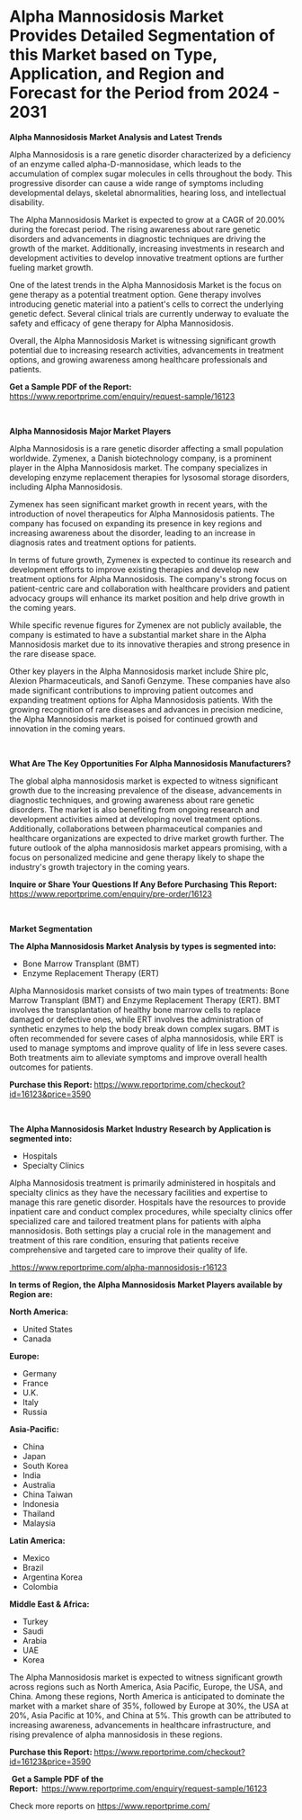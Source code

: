 <p><h1>Alpha Mannosidosis Market Provides Detailed Segmentation of this Market based on Type, Application, and Region and Forecast for the Period from 2024 - 2031</h1></p><p><strong>Alpha Mannosidosis Market Analysis and Latest Trends</strong></p>
<p><p>Alpha Mannosidosis is a rare genetic disorder characterized by a deficiency of an enzyme called alpha-D-mannosidase, which leads to the accumulation of complex sugar molecules in cells throughout the body. This progressive disorder can cause a wide range of symptoms including developmental delays, skeletal abnormalities, hearing loss, and intellectual disability.</p><p>The Alpha Mannosidosis Market is expected to grow at a CAGR of 20.00% during the forecast period. The rising awareness about rare genetic disorders and advancements in diagnostic techniques are driving the growth of the market. Additionally, increasing investments in research and development activities to develop innovative treatment options are further fueling market growth.</p><p>One of the latest trends in the Alpha Mannosidosis Market is the focus on gene therapy as a potential treatment option. Gene therapy involves introducing genetic material into a patient's cells to correct the underlying genetic defect. Several clinical trials are currently underway to evaluate the safety and efficacy of gene therapy for Alpha Mannosidosis.</p><p>Overall, the Alpha Mannosidosis Market is witnessing significant growth potential due to increasing research activities, advancements in treatment options, and growing awareness among healthcare professionals and patients.</p></p>
<p><strong>Get a Sample PDF of the Report:&nbsp;</strong> <a href="https://www.reportprime.com/enquiry/request-sample/16123">https://www.reportprime.com/enquiry/request-sample/16123</a></p>
<p>&nbsp;</p>
<p><strong>Alpha Mannosidosis Major Market Players</strong></p>
<p><p>Alpha Mannosidosis is a rare genetic disorder affecting a small population worldwide. Zymenex, a Danish biotechnology company, is a prominent player in the Alpha Mannosidosis market. The company specializes in developing enzyme replacement therapies for lysosomal storage disorders, including Alpha Mannosidosis.</p><p>Zymenex has seen significant market growth in recent years, with the introduction of novel therapeutics for Alpha Mannosidosis patients. The company has focused on expanding its presence in key regions and increasing awareness about the disorder, leading to an increase in diagnosis rates and treatment options for patients.</p><p>In terms of future growth, Zymenex is expected to continue its research and development efforts to improve existing therapies and develop new treatment options for Alpha Mannosidosis. The company's strong focus on patient-centric care and collaboration with healthcare providers and patient advocacy groups will enhance its market position and help drive growth in the coming years.</p><p>While specific revenue figures for Zymenex are not publicly available, the company is estimated to have a substantial market share in the Alpha Mannosidosis market due to its innovative therapies and strong presence in the rare disease space.</p><p>Other key players in the Alpha Mannosidosis market include Shire plc, Alexion Pharmaceuticals, and Sanofi Genzyme. These companies have also made significant contributions to improving patient outcomes and expanding treatment options for Alpha Mannosidosis patients. With the growing recognition of rare diseases and advances in precision medicine, the Alpha Mannosidosis market is poised for continued growth and innovation in the coming years.</p></p>
<p>&nbsp;</p>
<p><strong>What Are The Key Opportunities For Alpha Mannosidosis Manufacturers?</strong></p>
<p><p>The global alpha mannosidosis market is expected to witness significant growth due to the increasing prevalence of the disease, advancements in diagnostic techniques, and growing awareness about rare genetic disorders. The market is also benefiting from ongoing research and development activities aimed at developing novel treatment options. Additionally, collaborations between pharmaceutical companies and healthcare organizations are expected to drive market growth further. The future outlook of the alpha mannosidosis market appears promising, with a focus on personalized medicine and gene therapy likely to shape the industry's growth trajectory in the coming years.</p></p>
<p><strong>Inquire or Share Your Questions If Any Before Purchasing This Report:</strong> <a href="https://www.reportprime.com/enquiry/pre-order/16123">https://www.reportprime.com/enquiry/pre-order/16123</a></p>
<p>&nbsp;</p>
<p><strong>Market Segmentation</strong></p>
<p><strong>The Alpha Mannosidosis Market Analysis by types is segmented into:</strong></p>
<p><ul><li>Bone Marrow Transplant (BMT)</li><li>Enzyme Replacement Therapy (ERT)</li></ul></p>
<p><p>Alpha Mannosidosis market consists of two main types of treatments: Bone Marrow Transplant (BMT) and Enzyme Replacement Therapy (ERT). BMT involves the transplantation of healthy bone marrow cells to replace damaged or defective ones, while ERT involves the administration of synthetic enzymes to help the body break down complex sugars. BMT is often recommended for severe cases of alpha mannosidosis, while ERT is used to manage symptoms and improve quality of life in less severe cases. Both treatments aim to alleviate symptoms and improve overall health outcomes for patients.</p></p>
<p><strong>Purchase this Report:&nbsp;</strong><a href="https://www.reportprime.com/checkout?id=16123&price=3590">https://www.reportprime.com/checkout?id=16123&price=3590</a></p>
<p>&nbsp;</p>
<p><strong>The Alpha Mannosidosis Market Industry Research by Application is segmented into:</strong></p>
<p><ul><li>Hospitals</li><li>Specialty Clinics</li></ul></p>
<p><p>Alpha Mannosidosis treatment is primarily administered in hospitals and specialty clinics as they have the necessary facilities and expertise to manage this rare genetic disorder. Hospitals have the resources to provide inpatient care and conduct complex procedures, while specialty clinics offer specialized care and tailored treatment plans for patients with alpha mannosidosis. Both settings play a crucial role in the management and treatment of this rare condition, ensuring that patients receive comprehensive and targeted care to improve their quality of life.</p></p>
<p><a href="https://www.reportprime.com/alpha-mannosidosis-r16123">&nbsp;https://www.reportprime.com/alpha-mannosidosis-r16123</a></p>
<p><strong>In terms of Region, the Alpha Mannosidosis Market Players available by Region are:</strong></p>
<p>
    <p> <strong> North America: </strong>
        <ul>
            <li>United States</li>
            <li>Canada</li>
        </ul>
        </p> 
    <p> <strong> Europe: </strong>
        <ul>
            <li>Germany</li>
            <li>France</li>
            <li>U.K.</li>
            <li>Italy</li>
            <li>Russia</li>
        </ul>
        </p> 
    <p> <strong> Asia-Pacific: </strong>
        <ul>
            <li>China</li>
            <li>Japan</li>
            <li>South Korea</li>
            <li>India</li>
            <li>Australia</li>
            <li>China Taiwan</li>
            <li>Indonesia</li>
            <li>Thailand</li>
            <li>Malaysia</li>
        </ul>
        </p> 
    <p> <strong> Latin America: </strong>
        <ul>
            <li>Mexico</li>
            <li>Brazil</li>
            <li>Argentina Korea</li>
            <li>Colombia</li>
        </ul>
        </p> 
    <p> <strong> Middle East & Africa: </strong>
        <ul>
            <li>Turkey</li>
            <li>Saudi</li>
            <li>Arabia</li>
            <li>UAE</li>
            <li>Korea</li>
        </ul>
    </p>
    </p>
<p><p>The Alpha Mannosidosis market is expected to witness significant growth across regions such as North America, Asia Pacific, Europe, the USA, and China. Among these regions, North America is anticipated to dominate the market with a market share of 35%, followed by Europe at 30%, the USA at 20%, Asia Pacific at 10%, and China at 5%. This growth can be attributed to increasing awareness, advancements in healthcare infrastructure, and rising prevalence of alpha mannosidosis in these regions.</p></p>
<p><strong>Purchase this Report: </strong><a href="https://www.reportprime.com/checkout?id=16123&price=3590">https://www.reportprime.com/checkout?id=16123&price=3590</a></p>
<p>&nbsp;<strong>Get a Sample PDF of the Report:&nbsp;&nbsp;</strong><a href="https://www.reportprime.com/enquiry/request-sample/16123">https://www.reportprime.com/enquiry/request-sample/16123</a></p>
<p><strong></strong></p>
<p>Check more reports on <a href="https://www.reportprime.com/">https://www.reportprime.com/</a></p>